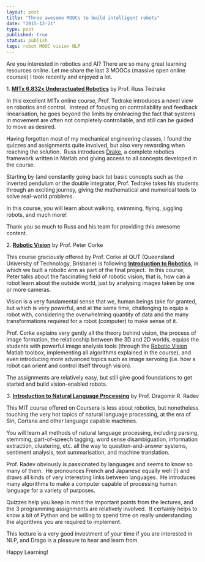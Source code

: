 ```yaml
---
layout: post
title: "Three awesome MOOCs to build intelligent robots"
date: "2015-12-21"
type: post
published: true
status: publish
tags: robot MOOC vision NLP
---
```


Are you interested in robotics and AI? There are so many great learning resources online. Let me share the last 3 MOOCs (massive open online courses) I took recently and enjoyed a lot.

1\. **[MITx 6.832x Underactuated Robotics](https://courses.edx.org/courses/course-v1:MITx+6.832x_2+3T2015/info)** by Prof. Russ Tedrake

In this excellent MITx online course, Prof. Tedrake introduces a novel view on robotics and control.  Instead of focusing on controllability and feedback linearisation, he goes beyond the limits by embracing the fact that systems in movement are often not completely controllable, and still can be guided to move as desired.

Having forgotten most of my mechanical engineering classes, I found the quizzes and assignments quite involved, but also very rewarding when reaching the solution.  Russ introduces [Drake](https://github.com/RobotLocomotion/drake/wiki), a complete robotics framework written in Matlab and giving access to all concepts developed in the course.

Starting by (and constantly going back to) basic concepts such as the inverted pendulum or the double integrator, Prof. Tedrake takes his students through an exciting journey, giving the mathematical and numerical tools to solve real-world problems.

In this course, you will learn about walking, swimming, flying, juggling robots, and much more!

Thank you so much to Russ and his team for providing this awesome content.

2\. **[Robotic Vision](https://moocs.qut.edu.au/courses/1824/learn)** by Prof. Peter Corke

This course graciously offered by Prof. Corke at QUT (Queensland University of Technology, Brisbane) is following **[Introduction to Robotics](https://moocs.qut.edu.au/courses/1522/learn)**, in which we built a robotic arm as part of the final project.  In this course, Peter talks about the fascinating field of robotic vision, that is, how can a robot learn about the outside world, just by analysing images taken by one or more cameras.

Vision is a very fundamental sense that we, human beings take for granted, but which is very powerful, and at the same time, challenging to equip a robot with, considering the overwhelming quantity of data and the many transformations required for a robot (computer) to make sense of it.

Prof. Corke explains very gently all the theory behind vision, the process of image formation, the relationship between the 3D and 2D worlds, equips the students with powerful image analysis tools (through the [Robotic Vision](http://www.petercorke.com/Machine_Vision_Toolbox.html) Matlab toolbox, implementing all algorithms explained in the course), and even introducing more advanced topics such as image servoing (i.e. how a robot can orient and control itself through vision).

The assignments are relatively easy, but still give good foundations to get started and build vision-enabled robots.

3\. **[Introduction to Natural Language Processing](https://class.coursera.org/nlpintro-001)** by Prof. Dragomir R. Radev

This MIT course offered on Coursera is less about robotics, but nonetheless touching the very hot topics of natural language processing, at the era of Siri, Cortana and other language capable machines.

You will learn all methods of natural language processing, including parsing, stemming, part-of-speech tagging, word sense disambiguation, information extraction, clustering, etc. all the way to question-and-answer systems, sentiment analysis, text summarisation, and machine translation.

Prof. Radev obviously is passionated by languages and seems to know so many of them.  He pronounces French and Japanese equally well (!) and draws all kinds of very interesting links between languages.  He introduces many algorithms to make a computer capable of processing human language for a variety of purposes.

Quizzes help you keep in mind the important points from the lectures, and the 3 programming assignments are relatively involved.  It certainly helps to know a bit of Python and be willing to spend time on really understanding the algorithms you are required to implement.

This lecture is a very good investment of your time if you are interested in NLP, and Drago is a pleasure to hear and learn from.

Happy Learning!
